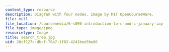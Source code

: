 ```yaml
---
content_type: resource
description: Diagram with four nodes. Image by MIT OpenCourseWare.
file: null
file_location: /coursemedia/6-s096-introduction-to-c-and-c-january-iap-2013/28cf127cdbcf78a71f824241bee5be86_search_tree.jpg
file_type: image/jpeg
resourcetype: Image
title: search_tree.jpg
uid: 28cf127c-dbcf-78a7-1f82-4241bee5be86
---
```

